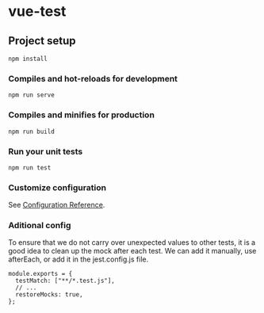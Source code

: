 # vue-test

## Project setup

```
npm install
```

### Compiles and hot-reloads for development

```
npm run serve
```

### Compiles and minifies for production

```
npm run build
```

### Run your unit tests

```
npm run test
```

### Customize configuration

See [Configuration Reference](https://cli.vuejs.org/config/).

### Aditional config

To ensure that we do not carry over unexpected values to other tests, it is a good idea to clean up the mock after each test. We can add it manually, use afterEach, or add it in the jest.config.js file.

```
module.exports = {
  testMatch: ["**/*.test.js"],
  // ...
  restoreMocks: true,
};
```
